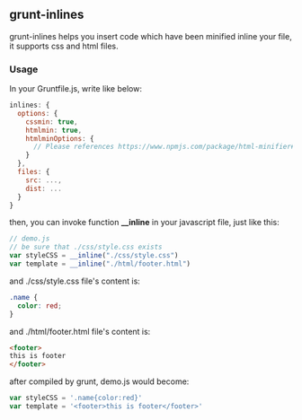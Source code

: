 ## grunt-inlines

grunt-inlines helps you insert code which have been minified inline your file, it supports css and html files.

### Usage

In your Gruntfile.js, write like below: 

```js
inlines: {
  options: {
    cssmin: true,
    htmlmin: true,
    htmlminOptions: {
      // Please references https://www.npmjs.com/package/html-minifier#options-quick-reference  
    }
  },
  files: {
    src: ...,
    dist: ...
  }
}
```

then, you can invoke function **__inline** in your javascript file, just like this:

```js
// demo.js
// be sure that ./css/style.css exists
var styleCSS = __inline("./css/style.css")
var template = __inline("./html/footer.html")
```

and ./css/style.css file's content is:

```css
.name {
  color: red;  
}
```

and ./html/footer.html file's content is:

```html
<footer>
this is footer
</footer>
```

after compiled by grunt, demo.js would become: 

```js
var styleCSS = '.name{color:red}'
var template = '<footer>this is footer</footer>'
```
